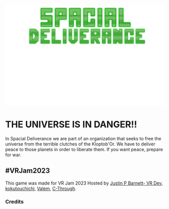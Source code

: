 ![Image](Assets/Images/UI/Titulo.png)

# **THE UNIVERSE IS IN DANGER!!**

In Spacial Deliverance we are part of an organization that seeks to free the universe from the terrible clutches of the Kloptob'Or. We have to deliver peace to those planets in order to liberate them. If you want peace, prepare for war.


## #VRJam2023
This game was made for VR Jam 2023 Hosted by [Justin P Barnett- VR Dev](https://justinpbarnett.itch.io/), [kokutouchichi](https://kokutouchichi.itch.io/), [Valem](https://valem.itch.io/), [C-Through](https://c-through.itch.io/).


### Credits
